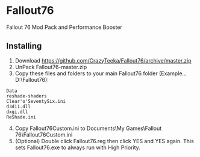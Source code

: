 # Fallout76
Fallout 76 Mod Pack and Performance Booster

## Installing
1. Download https://github.com/CrazyTeeka/Fallout76/archive/master.zip
2. UnPack Fallout76-master.zip
3. Copy these files and folders to your main Fallout76 folder (Example... D:\Fallout76):

```
Data
reshade-shaders
Clear'o'SeventySix.ini
d3d11.dll
dxgi.dll
ReShade.ini
```

4. Copy Fallout76Custom.ini to Documents\My Games\Fallout 76\Fallout76Custom.ini
5. (Optional) Double click Fallout76.reg then click YES and YES again. This sets Fallout76.exe to always run with High Priority.
